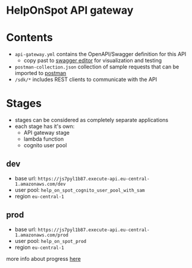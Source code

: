 # HelpOnSpot API gateway

# Contents
* `api-gateway.yml` contains the OpenAPI/Swagger definition for this API 
  * copy past to [swagger editor](https://editor.swagger.io/) for visualization and testing
* `postman-collection.json` collection of sample requests that can be imported to [postman](https://www.postman.com)
* `/sdk/*` includes REST clients to communicate with the API

# Stages
* stages can be considered as completely separate applications 
* each stage has it's own:
  * API gateway stage
  * lambda function
  * cognito user pool

## dev
* base url: `https://js7pyl1b87.execute-api.eu-central-1.amazonaws.com/dev`
* user pool: `help_on_spot_cognito_user_pool_with_sam`
* region ``eu-central-1``

## prod
* base url: `https://js7pyl1b87.execute-api.eu-central-1.amazonaws.com/prod`
* user pool: `help_on_spot_prod`
* region ``eu-central-1``




more info about progress [here](https://github.com/orgs/Helfer-Portal/projects/3)
